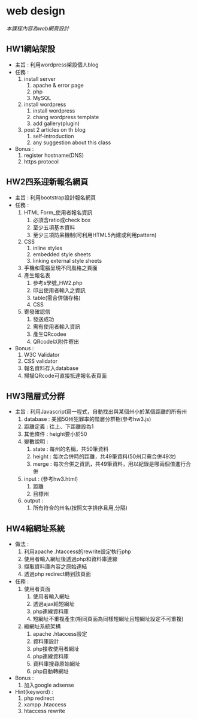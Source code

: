 # web design
_本課程內容為web網頁設計_  
## HW1網站架設  
- 主旨 : 利用wordpress架設個人blog  
- 任務 :  
    1. install server  
        1. apache & error page  
        2. php  
        3. MySQL  
    2. install wordpress  
        1. install wordpress  
        2. chang wordpress template  
        3. add gallery(plugin)  
    3. post 2 articles on th blog  
        1. self-introduction  
        2. any suggestion about this class  
- Bonus :  
    1. register hostname(DNS)  
    2. https protocol  
  
## HW2四系迎新報名網頁  
- 主旨 : 利用bootstrap設計報名網頁  
- 任務 :  
    1. HTML Form_使用者報名資訊  
        1. 必須含ratio或check box  
        2. 至少五項基本資料  
        3. 至少三項防呆機制(可利用HTML5內建或利用pattern)  
    2. CSS  
        1. inline styles  
        2. embedded style sheets  
        3. linking external style sheets  
    3. 手機和電腦呈現不同風格之頁面  
    4. 產生報名表  
        1. 參考s學號_HW2.php  
        2. 印出使用者輸入之資訊  
        3. table(需合併儲存格)  
        4. CSS  
    5. 寄發確認信  
        1. 發送成功  
        2. 需有使用者輸入資訊  
        3. 產生QRcodee  
        4. QRcode以附件寄出  
- Bonus : 
    1. W3C Validator
    2. CSS validator
    3. 報名資料存入database
    4. 掃描QRcode可直接抵達報名表頁面
## HW3階層式分群  
- 主旨 : 利用Javascript寫一程式，自動找出與某個州小於某個距離的所有州  
    1. database : 美國50州犯罪率的階層分群樹(參考hw3.js)  
    2. 距離定義 : 往上、下距離設為1  
    3. 其他條件 : height要小於50  
    4. 變數說明 :   
        1. state : 每州的名稱，共50筆資料  
        2. height : 每次合併時的距離，共49筆資料(50州只需合併49次)  
        3. merge : 每次合併之資訊，共49筆資料，用以紀錄是哪兩個值進行合併  
    5. input : (參考hw3.html)  
        1. 距離  
        2. 目標州  
    6. output :   
        1. 所有符合的州名(按照文字排序且用,分隔)  
## HW4縮網址系統
- 做法 : 
    1. 利用apache .htaccess的rewrite設定執行php
    2. 使用者輸入網址後透過php和資料庫連線
    3. 擷取資料庫內容之原始連結
    4. 透過php redirect轉到該頁面
- 任務 : 
    1. 使用者頁面 
        1. 使用者輸入網址
        2. 透過ajax給短網址
        3. php連線資料庫
        4. 短網址不重複產生(相同頁面為同樣短網址且短網址設定不可重複)
    2. 縮網址系統架構
        1. apache .htaccess設定
        2. 資料庫設計
        3. php接收使用者網址
        4. php連線資料庫
        5. 資料庫搜尋原始網址
        6. php自動轉網址
- Bonus : 
    1. 加入google adsense
- Hint(keyword) : 
    1. php redirect
    2. xampp .htaccess
    3. htaccess rewrite
